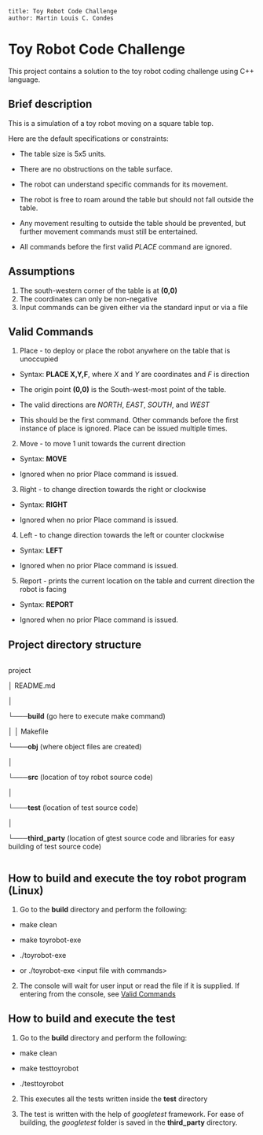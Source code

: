 ```
title: Toy Robot Code Challenge
author: Martin Louis C. Condes
```

# Toy Robot Code Challenge

This project contains a solution to the toy robot coding challenge using C++ language.

  

## Brief description

This is a simulation of a toy robot moving on a square table top.

Here are the default specifications or constraints:

* The table size is 5x5 units.

* There are no obstructions on the table surface.

* The robot can understand specific commands for its movement.

* The robot is free to roam around the table but should not fall outside the table.

* Any movement resulting to outside the table should be prevented, but further movement commands must still be entertained.

* All commands before the first valid *PLACE* command are ignored.

## Assumptions

1. The south-western corner of the table is at **(0,0)**
2. The coordinates can only be non-negative
3. Input commands can be given either via the standard input or via a file


## Valid Commands

1. Place - to deploy or place the robot anywhere on the table that is unoccupied

* Syntax: <strong>PLACE X,Y,F</strong>, where *X* and *Y* are coordinates and *F* is direction

* The origin point <strong>(0,0)</strong> is the South-west-most point of the table.

* The valid directions are *NORTH*, *EAST*, *SOUTH*, and *WEST*

* This should be the first command. Other commands before the first instance of place is ignored. Place can be issued multiple times.

2. Move - to move 1 unit towards the current direction

* Syntax: <strong>MOVE</strong>

* Ignored when no prior Place command is issued.

3. Right - to change direction towards the right or clockwise

* Syntax: <strong>RIGHT</strong>

* Ignored when no prior Place command is issued.

4. Left - to change direction towards the left or counter clockwise

* Syntax: <strong>LEFT</strong>

* Ignored when no prior Place command is issued.

5. Report - prints the current location on the table and current direction the robot is facing

* Syntax: <strong>REPORT</strong>

* Ignored when no prior Place command is issued.

  

## Project directory structure

```

```

project

│ README.md

│

└───<strong>build</strong> (go here to execute make command)

│ │ Makefile

└───<strong>obj</strong> (where object files are created)

│

└───<strong>src</strong> (location of toy robot source code)

│

└───<strong>test</strong> (location of test source code)

│

└───<strong>third_party</strong> (location of gtest source code and libraries for easy building of test source code)

  

```

```

## How to build and execute the toy robot program (Linux)

1. Go to the <strong>build</strong> directory and perform the following:

* make clean

* make toyrobot-exe

* ./toyrobot-exe

* or ./toyrobot-exe \<input  file  with  commands\>

2. The console will wait for user input or read the file if it is supplied. If entering from the console, see [Valid Commands](#valid-commands)


## How to build and execute the test

1. Go to the <strong>build</strong> directory and perform the following:

* make clean

* make testtoyrobot

* ./testtoyrobot

2. This executes all the tests written inside the **test** directory

3. The test is written with the help of *googletest* framework. For ease of building, the *googletest* folder is saved in the <strong>third_party</strong> directory.
